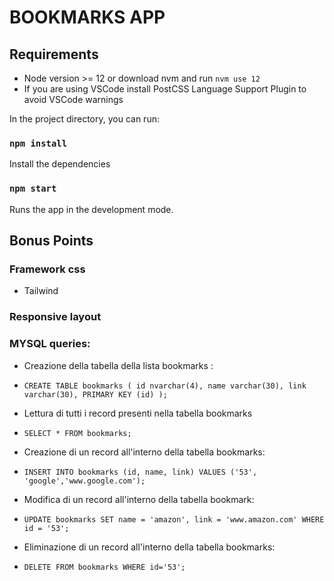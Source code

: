 # BOOKMARKS APP

## Requirements

- Node version >= 12 or download nvm and run `nvm use 12`
- If you are using VSCode install PostCSS Language Support Plugin to avoid VSCode warnings

In the project directory, you can run:
### `npm install`

Install the dependencies
### `npm start`

Runs the app in the development mode.

## Bonus Points
### Framework css

- Tailwind

### Responsive layout
### MYSQL queries:

- Creazione della tabella della lista bookmarks :
- `CREATE TABLE bookmarks (
    id nvarchar(4),
    name varchar(30),
    link varchar(30),
    PRIMARY KEY (id)
);`

- Lettura di tutti i record presenti nella tabella bookmarks
- `SELECT * FROM bookmarks;`

- Creazione di un record all'interno della tabella bookmarks:
- `INSERT INTO bookmarks (id, name, link)
VALUES ('53', 'google','www.google.com');`

- Modifica di un record all'interno della tabella bookmark:
- `UPDATE bookmarks
SET name = 'amazon', link = 'www.amazon.com'
WHERE id = '53';`

- Eliminazione di un record all'interno della tabella bookmarks:
- `DELETE FROM bookmarks WHERE id='53';`